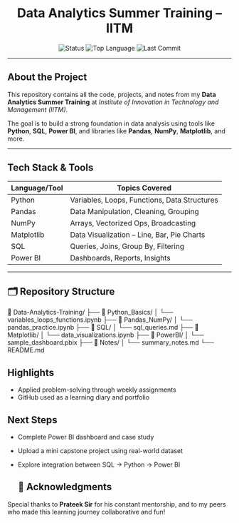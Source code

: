 <h1 align="center">Data Analytics Summer Training – IITM</h1>

<p align="center">
  <img src="https://img.shields.io/badge/Status-In%20Progress-blue" alt="Status">
  <img src="https://img.shields.io/github/languages/top/your-username/your-repo-name" alt="Top Language">
  <img src="https://img.shields.io/github/last-commit/your-username/your-repo-name" alt="Last Commit">
</p>

---

##  About the Project

This repository contains all the code, projects, and notes from my **Data Analytics Summer Training** at *Institute of Innovation in Technology and Management (IITM)*.

The goal is to build a strong foundation in data analysis using tools like **Python**, **SQL**, **Power BI**, and libraries like **Pandas**, **NumPy**, **Matplotlib**, and more.

---

##  Tech Stack & Tools

| Language/Tool | Topics Covered |
|---------------|----------------|
| Python      | Variables, Loops, Functions, Data Structures |
| Pandas      | Data Manipulation, Cleaning, Grouping |
| NumPy       | Arrays, Vectorized Ops, Broadcasting |
| Matplotlib  | Data Visualization – Line, Bar, Pie Charts |
| SQL         | Queries, Joins, Group By, Filtering |
| Power BI    | Dashboards, Reports, Insights |

---

## 🗂️ Repository Structure
📁 Data-Analytics-Training/
├── 📂 Python_Basics/
│ └── variables_loops_functions.ipynb
├── 📂 Pandas_NumPy/
│ └── pandas_practice.ipynb
├── 📂 SQL/
│ └── sql_queries.md
├── 📂 Matplotlib/
│ └── data_visualizations.ipynb
├── 📂 PowerBI/
│ └── sample_dashboard.pbix
├── 📂 Notes/
│ └── summary_notes.md
└── README.md
##  Highlights

-  Applied problem-solving through weekly assignments  
-  GitHub used as a learning diary and portfolio
##  Next Steps

- Complete Power BI dashboard and case study  
- Upload a mini capstone project using real-world dataset  
- Explore integration between SQL → Python → Power BI

  ## 🙏 Acknowledgments

Special thanks to **Prateek Sir** for his constant mentorship, and to my peers who made this learning journey collaborative and fun!
